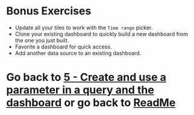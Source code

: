 # Bonus Exercises

- Update all your tiles to work with the `Time range` picker.
- Clone your existing dashboard to quickly build a new dashboard from the one you just built.
- Favorite a dashboard for quick access.
- Add another data source to an existing dashboard.

# Go back to [5 - Create and use a parameter in a query and the dashboard](5-UseParameters.md) or go back to [ReadMe](../README.md)
